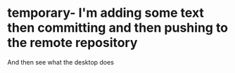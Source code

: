 # temporary- I'm adding some text then committing and then pushing to the remote repository
 And then see what the desktop does